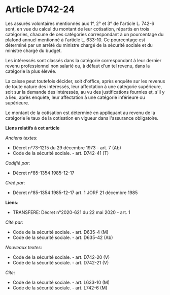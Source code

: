 # Article D742-24

Les assurés volontaires mentionnés aux 1°, 2° et 3° de l'article L. 742-6 sont, en vue du calcul du montant de leur
cotisation, répartis en trois catégories, chacune de ces catégories correspondant à un pourcentage du plafond annuel
mentionné à l'article L. 633-10. Ce pourcentage est déterminé par un arrêté du ministre chargé de la sécurité sociale et du
ministre chargé du budget.

Les intéressés sont classés dans la catégorie correspondant à leur dernier revenu professionnel non salarié ou, à défaut d'un
tel revenu, dans la catégorie la plus élevée. 

La caisse peut toutefois décider, soit d'office, après enquête sur les revenus de toute nature des intéressés, leur
affectation à une catégorie supérieure, soit sur la demande des intéressés, au vu des justifications fournies et, s'il y a
lieu, après enquête, leur affectation à une catégorie inférieure ou supérieure. 

Le montant de la cotisation est déterminé en appliquant au revenu de la catégorie le taux de la cotisation en vigueur dans
l'assurance obligatoire.

**Liens relatifs à cet article**

_Anciens textes_:

  - Décret n°73-1215 du 29 décembre 1973 - art. 7 (Ab)
  - Code de la sécurité sociale. - art. D742-41 (T)

_Codifié par_:

  - Décret n°85-1354 1985-12-17

_Créé par_:

  - Décret n°85-1354 1985-12-17 art. 1 JORF 21 décembre 1985

**Liens**:

  - TRANSFERE: Décret n°2020-621 du 22 mai 2020 - art. 1

_Cité par_:

  - Code de la sécurité sociale. - art. D635-4 (M)
  - Code de la sécurité sociale. - art. D635-42 (Ab)

_Nouveaux textes_:

  - Code de la sécurité sociale. - art. D742-20 (V)
  - Code de la sécurité sociale. - art. D742-21 (V)

_Cite_:

  - Code de la sécurité sociale. - art. L633-10 (M)
  - Code de la sécurité sociale. - art. L742-6 (M)
